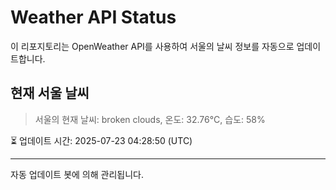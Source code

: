 
# Weather API Status

이 리포지토리는 OpenWeather API를 사용하여 서울의 날씨 정보를 자동으로 업데이트합니다.

## 현재 서울 날씨
> 서울의 현재 날씨: broken clouds, 온도: 32.76°C, 습도: 58%

⏳ 업데이트 시간: 2025-07-23 04:28:50 (UTC)

---
자동 업데이트 봇에 의해 관리됩니다.
